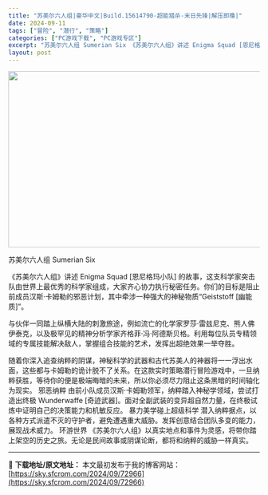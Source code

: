 ```yaml
---
title: "苏美尔六人组|豪华中文|Build.15614790-超能猎杀-末日先锋|解压即撸|"
date: 2024-09-11
tags: ["冒险", "潜行", "策略"]
categories: ["PC游戏下载", "PC游戏专区"]
excerpt: "苏美尔六人组 Sumerian Six 《苏美尔六人组》讲述 Enigma Squad [恩尼格玛小队] 的故事，这支科学家突击队由世界上最优秀的科学家组成，大家齐心协力执行秘密任务。你们的目标是阻止前成员汉斯·卡姆勒的邪恶计划，其中牵涉一种强大的神秘物质“Geiststoff [幽能质]”。 与伙&hellip;"
layout: post
---
```


<img class="aligncenter size-full wp-image-72961" src="https://sky.sfcrom.com/wp-content/uploads/2024/09/2024091108541430.webp" alt="" width="616" height="353" />

苏美尔六人组 Sumerian Six

《苏美尔六人组》讲述 Enigma Squad [恩尼格玛小队] 的故事，这支科学家突击队由世界上最优秀的科学家组成，大家齐心协力执行秘密任务。你们的目标是阻止前成员汉斯·卡姆勒的邪恶计划，其中牵涉一种强大的神秘物质“Geiststoff [幽能质]”。

与伙伴一同踏上纵横大陆的刺激旅途，例如流亡的化学家罗莎·雷兹尼克、熊人佛伊泰克，以及极罕见的精神分析学家齐格菲·冯·阿德斯贝格。利用每位队员专精领域的专属技能解决敌人，掌握组合技能的艺术，发挥出超绝效果一举夺胜。

随着你深入追查纳粹的阴谋，神秘科学的武器和古代苏美人的神器将一一浮出水面，这些都与卡姆勒的诡计脱不了关系。在这款实时策略潜行冒险游戏中，一旦纳粹获胜，等待你的便是极端晦暗的未来，所以你必须尽力阻止这条黑暗的时间轴化为现实。
邪恶纳粹
由前小队成员汉斯·卡姆勒领军，纳粹踏入神秘学领域，尝试打造出终极 Wunderwaffe [奇迹武器]。面对全副武装的变异超自然力量，在终极试炼中证明自己的决策能力和机敏反应。
暴力美学碰上超级科学
潜入纳粹据点，以各种方式派遣不灭的守护者，避免遭遇重大威胁。发挥创意结合团队多变的能力，展现战术威力。
环游世界
《苏美尔六人组》以真实地点和事件为灵感，将带你踏上架空的历史之旅。无论是民间故事或阴谋论断，都将和纳粹的威胁一样真实。

---
📖 **下载地址/原文地址：** 本文最初发布于我的博客网站：[https://sky.sfcrom.com/2024/09/72966](https://sky.sfcrom.com/2024/09/72966)
